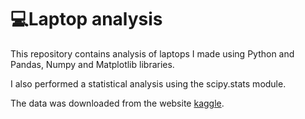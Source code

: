 # 💻Laptop analysis

This repository contains analysis of laptops I made using Python and Pandas, Numpy and Matplotlib libraries.

I also performed a statistical analysis using the scipy.stats module.


The data was downloaded from the website [kaggle](https://www.kaggle.com/datasets/muhammetvarl/laptop-price).
